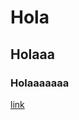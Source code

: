 # Hola

## Holaaa

### Holaaaaaaa

[link](https://colab.research.google.com/drive/1HwbQ243nVjzm37mIB2LYxrxU5fCCmy_X#scrollTo=-J8MgnMii_jy)
